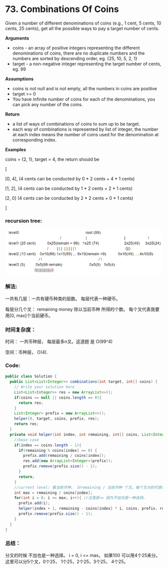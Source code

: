 # 73. Combinations Of Coins

Given a number of different denominations of coins \(e.g., 1 cent, 5 cents, 10 cents, 25 cents\), get all the possible ways to pay a target number of cents.

**Arguments**

* coins - an array of positive integers representing the different denominations of coins, there are no duplicate numbers and the numbers are sorted by descending order, eg. {25, 10, 5, 2, 1}
* target - a non-negative integer representing the target number of cents, eg. 99

**Assumptions**

* coins is not null and is not empty, all the numbers in coins are positive
* target &gt;= 0
* You have infinite number of coins for each of the denominations, you can pick any number of the coins.

**Return**

* a list of ways of combinations of coins to sum up to be target.
* each way of combinations is represented by list of integer, the number at each index means the number of coins used for the denomination at corresponding index.

**Examples**

coins = {2, 1}, target = 4, the return should be

\[

  \[0, 4\],   \(4 cents can be conducted by 0 \* 2 cents + 4 \* 1 cents\)

  \[1, 2\],   \(4 cents can be conducted by 1 \* 2 cents + 2 \* 1 cents\)

  \[2, 0\]    \(4 cents can be conducted by 2 \* 2 cents + 0 \* 1 cents\)

\]

### recursion tree:

![](../../../.gitbook/assets/image%20%2812%29.png)

### 解法:

一共有几层：一共有硬币种类的层数。 每层代表一种硬币。

每层分几个叉： remaining money  除以当前币种 所得的个数。 每个叉代表我要用\[0, max\]个当前硬币。

### 时间复杂度：

时间： 一共币种层， 每层最多n叉。这道题 是 O\(99^4\) 

空间：币种层， O\(4\).

### Code:

```java
public class Solution {
  public List<List<Integer>> combinations(int target, int[] coins) {
    // Write your solution here
    List<List<Integer>> res = new ArrayList<>();
    if(coins == null || coins.length == 0){
      return res;
    }
    List<Integer> prefix = new ArrayList<>();
    helper(0, target, coins, prefix, res);
    return res;
  }
  private void helper(int index, int remaining, int[] coins, List<Integer> prefix, List<List<Integer>> res) {
    //base case
    if(index == coins.length - 1){
      if(remaining % coins[index] == 0) {
        prefix.add(remaining / coins[index]);
        res.add(new ArrayList<Integer>(prefix));
        prefix.remove(prefix.size() - 1);
      }
      return;
    }
    //current level: 看当前币种， 分remaining / 当前币种 个叉。每个叉分别代表用了几个当前币种
    int max = remaining / coins[index];
    for(int i = 0; i <= max; i++){ //注意是<= 因为不加也是一种选择。
      prefix.add(i);
      helper(index + 1, remaining - coins[index] * i, coins, prefix, res);
      prefix.remove(prefix.size() - 1);
    }
  }
}

```

### 总结：

分叉的时候 不加也是一种选择。  i = 0, i &lt;= max。 如果100 可以用4个25来分。这里可以分5个叉，0个25， 1个25，2个25，3个25， 4个25。 



